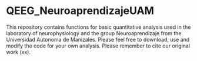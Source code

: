 # QEEG_NeuroaprendizajeUAM
This repository contains functions for basic quantitative analysis used in the laboratory of neurophysiology and the group Neuroaprendizaje from the Universidad Autonoma de Manizales. Please feel free to download, use and modify the code for your own analysis. Please remember to cite our original work (xx).
